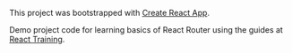 This project was bootstrapped with [Create React App](https://github.com/facebook/create-react-app).

Demo project code for learning basics of React Router using the guides at [React Training](https://reactrouter.com/web/guides/quick-start).
